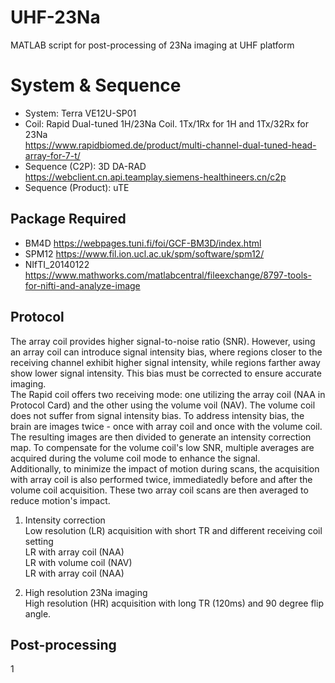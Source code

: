 # UHF-23Na
MATLAB script for post-processing of 23Na imaging at UHF platform <br />

# System & Sequence
* System: Terra VE12U-SP01
* Coil: Rapid Dual-tuned 1H/23Na Coil. 1Tx/1Rx for 1H and 1Tx/32Rx for 23Na <br />
<https://www.rapidbiomed.de/product/multi-channel-dual-tuned-head-array-for-7-t/> <br />
* Sequence (C2P): 3D DA-RAD	<br />
<https://webclient.cn.api.teamplay.siemens-healthineers.cn/c2p> <br />
* Sequence (Product): uTE

## Package Required
* BM4D <https://webpages.tuni.fi/foi/GCF-BM3D/index.html> <br />
* SPM12 <https://www.fil.ion.ucl.ac.uk/spm/software/spm12/> <br />
* NIfTI_20140122 <https://www.mathworks.com/matlabcentral/fileexchange/8797-tools-for-nifti-and-analyze-image> <br />

## Protocol
The array coil provides higher signal-to-noise ratio (SNR). However, using an array coil can introduce signal intensity bias, where regions closer to the receiving channel exhibit higher signal intensity, while regions farther away show lower signal intensity. This bias must be corrected to ensure accurate imaging. <br />
The Rapid coil offers two receiving mode: one utilizing the array coil (NAA in Protocol Card) and the other using the volume voil (NAV). The volume coil does not suffer from signal intensity bias. To address intensity bias, the brain are images twice - once with array coil and once with the volume coil. The resulting images are then divided to generate an intensity correction map. To compensate for the volume coil's low SNR, multiple averages are acquired during the volume coil mode to enhance the signal. <br />
Additionally, to minimize the impact of motion during scans, the acquisition with array coil is also performed twice, immediatedly before and after the volume coil acquisition. These two array coil scans are then averaged to reduce motion's impact.
1. Intensity correction <br />
Low resolution (LR) acquisition with short TR and different receiving coil setting <br />
LR with array coil (NAA) <br />
LR with volume coil (NAV) <br />
LR with array coil (NAA) <br />

2. High resolution 23Na imaging <br />
High resolution (HR) acquisition with long TR (120ms) and 90 degree flip angle. <br />

## Post-processing
1 
